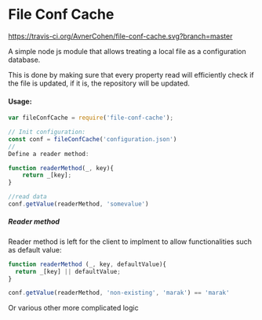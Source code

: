# File Conf Cache

https://travis-ci.org/AvnerCohen/file-conf-cache.svg?branch=master

A simple node js module that allows treating a local file as a configuration database.

This is done by making sure that every property read will efficiently check if the file is updated, if it is, the repository will be updated.


#### Usage:

````js
var fileConfCache = require('file-conf-cache');

// Init configuration:
const conf = fileConfCache('configuration.json')
//
Define a reader method:

function readerMethod(_, key){
    return _[key];
}

//read data
conf.getValue(readerMethod, 'somevalue')

````

##### Reader method

Reader method is left for the client to implment to allow functionalities such as default value:
````js
function readerMethod (_, key, defaultValue){
  return _[key] || defaultValue;
}

conf.getValue(readerMethod, 'non-existing', 'marak') == 'marak'

````

Or various other more complicated logic

